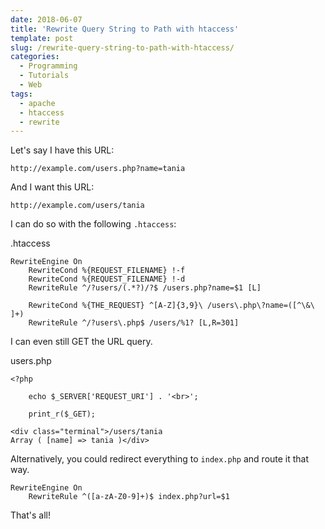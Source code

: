 ```yaml
---
date: 2018-06-07
title: 'Rewrite Query String to Path with htaccess'
template: post
slug: /rewrite-query-string-to-path-with-htaccess/
categories:
  - Programming
  - Tutorials
  - Web
tags:
  - apache
  - htaccess
  - rewrite
---
```


Let's say I have this URL:

```
http://example.com/users.php?name=tania
```

And I want this URL:

```
http://example.com/users/tania
```

I can do so with the following `.htaccess`:

.htaccess

```apacheconf
RewriteEngine On
    RewriteCond %{REQUEST_FILENAME} !-f
    RewriteCond %{REQUEST_FILENAME} !-d
    RewriteRule ^/?users/(.*?)/?$ /users.php?name=$1 [L]

    RewriteCond %{THE_REQUEST} ^[A-Z]{3,9}\ /users\.php\?name=([^\&\ ]+)
    RewriteRule ^/?users\.php$ /users/%1? [L,R=301]
```

I can even still GET the URL query.

users.php

```apacheconf
<?php

    echo $_SERVER['REQUEST_URI'] . '<br>';

    print_r($_GET);
```

    <div class="terminal">/users/tania
    Array ( [name] => tania )</div>

Alternatively, you could redirect everything to `index.php` and route it that way.

```apacheconf
RewriteEngine On
    RewriteRule ^([a-zA-Z0-9]+)$ index.php?url=$1
```

That's all!
